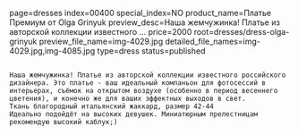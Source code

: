 page=dresses
index=00400
special_index=NO
product_name=Платье Премиум от Olga Grinyuk
preview_desc=Наша жемчужинка! Платье из авторской коллекции известного ...
price=2000
root=dresses/dress-olga-grinyuk
preview_file_name=img-4029.jpg
detailed_file_names=img-4029.jpg,img-4085.jpg
type=dress
status=published
~~~~~~

Наша жемчужинка! Платье из авторской коллекции известного российского дизайнера. Это платье - ваш идеальный компаньон для фотосессий в интерьерах, съёмок на открытом воздухе (особенно в период весеннего цветения), и конечно же для ваших эффектных выходов в свет.
Ткань благородный итальянский жаккард, размер 42-44
Идеально подойдёт на высоких девушек. Миниатюрным прелестницам рекомендую высокий каблук;)